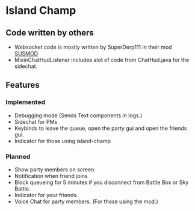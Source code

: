 # Island Champ

## Code written by others
- Websocket code is mostly written by SuperDerp111 in their mod [SUSMOD](https://github.com/SirObby/susmod)
- MixinChatHudListener includes alot of code from ChatHud.java for the sidechat.

## Features
### Implemented

- Debugging mode (Sends Text components in logs.)
- Sidechat for PMs
- Keybinds to leave the queue, open the party gui and open the friends gui.
- Indicator for those using island-champ

### Planned

- Show party members on screen
- Notification when friend joins
- Block queueing for 5 minutes if you disconnect from Battle Box or Sky Battle.
- Indicator for your friends.
- Voice Chat for party members. (For those using the mod.)